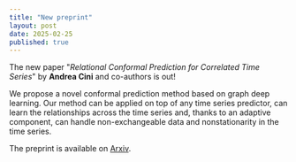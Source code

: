 ```yaml
---
title: "New preprint"
layout: post
date: 2025-02-25
published: true
---
```


The new paper "*Relational Conformal Prediction for Correlated Time Series*" by **Andrea Cini** and co-authors is out!

<!--more-->

We propose a novel conformal prediction method based on graph deep learning. Our method can be applied on top of any time series predictor, can learn the relationships across the time series and, thanks to an adaptive component, can handle non-exchangeable data and nonstationarity in the time series.

The preprint is available on [Arxiv](https://arxiv.org/abs/2502.09443).